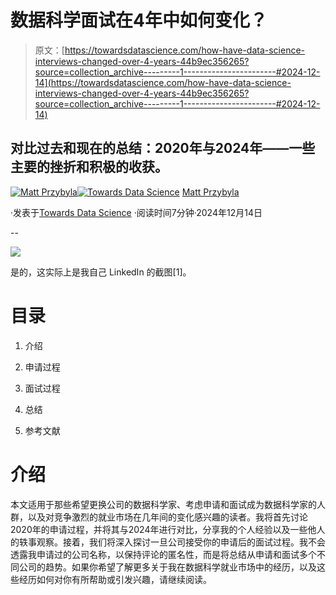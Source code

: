 # 数据科学面试在4年中如何变化？

> 原文：[https://towardsdatascience.com/how-have-data-science-interviews-changed-over-4-years-44b9ec356265?source=collection_archive---------1-----------------------#2024-12-14](https://towardsdatascience.com/how-have-data-science-interviews-changed-over-4-years-44b9ec356265?source=collection_archive---------1-----------------------#2024-12-14)

## 对比过去和现在的总结：2020年与2024年——一些主要的挫折和积极的收获。

[](https://datascience2.medium.com/?source=post_page---byline--44b9ec356265--------------------------------)[![Matt Przybyla](../Images/3b9e714e012e8846b866e4e4b5d689d7.png)](https://datascience2.medium.com/?source=post_page---byline--44b9ec356265--------------------------------)[](https://towardsdatascience.com/?source=post_page---byline--44b9ec356265--------------------------------)[![Towards Data Science](../Images/a6ff2676ffcc0c7aad8aaf1d79379785.png)](https://towardsdatascience.com/?source=post_page---byline--44b9ec356265--------------------------------) [Matt Przybyla](https://datascience2.medium.com/?source=post_page---byline--44b9ec356265--------------------------------)

·发表于[Towards Data Science](https://towardsdatascience.com/?source=post_page---byline--44b9ec356265--------------------------------) ·阅读时间7分钟·2024年12月14日

--

![](../Images/e7f2cc6908fb30d4df3a7653c471d9cf.png)

是的，这实际上是我自己 LinkedIn 的截图[1]。

# 目录

1.  介绍

1.  申请过程

1.  面试过程

1.  总结

1.  参考文献

# 介绍

本文适用于那些希望更换公司的数据科学家、考虑申请和面试成为数据科学家的人群，以及对竞争激烈的就业市场在几年间的变化感兴趣的读者。我将首先讨论2020年的申请过程，并将其与2024年进行对比，分享我的个人经验以及一些他人的轶事观察。接着，我们将深入探讨一旦公司接受你的申请后的面试过程。我不会透露我申请过的公司名称，以保持评论的匿名性，而是将总结从申请和面试多个不同公司的趋势。如果你希望了解更多关于我在数据科学就业市场中的经历，以及这些经历如何对你有所帮助或引发兴趣，请继续阅读。
